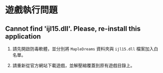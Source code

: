# 遊戲執行問題

## Cannot find 'ijl15.dll'. Please, re-install this application

1. 請先開啟防毒軟體，並分別將 `MapleDreams` 資料夾與 `ijl15.dll` 檔案加入白名單。

2. 請重新從官方網站下載遊戲，並解壓縮覆蓋到原有遊戲目錄上。
